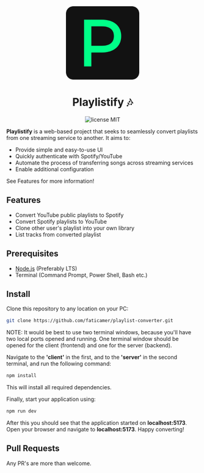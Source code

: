 <div align="center">
    <img src="./client/public/android-chrome-192x192.png">
    <h1>Playlistify 🎶</h1>
    <img src="https://img.shields.io/badge/license-Apache 2.0-red" alt="license MIT">
</div>

<b>Playlistify</b> is a web-based project that seeks to seamlessly convert playlists from one streaming service to another. It aims to:

- Provide simple and easy-to-use UI
- Quickly authenticate with Spotify/YouTube
- Automate the process of transferring songs across streaming services
- Enable additional configuration

See Features for more information!

Features
--------

- Convert YouTube public playlists to Spotify
- Convert Spotify playlists to YouTube
- Clone other user's playlist into your own library
- List tracks from converted playlist

Prerequisites
-------------

- [Node.js](https://nodejs.org/en) (Preferably LTS)
- Terminal (Command Prompt, Power Shell, Bash etc.)

Install
-------

Clone this repository to any location on your PC:
```bash
git clone https://github.com/faticamer/playlist-converter.git
```
NOTE: It would be best to use two terminal windows, because you'll have two local ports opened and running. 
One terminal window should be opened for the client (frontend) and one for the server (backend). 

Navigate to the <b>'client'</b> in the first, and to the <b>'server'</b> in the second terminal, and run the following command:
```bash
npm install
```
This will install all required dependencies. 

Finally, start your application using: 
```bash
npm run dev
```
After this you should see that the application started on <b>localhost:5173</b>. Open your browser and navigate to 
<b>localhost:5173</b>. Happy converting!

Pull Requests
-------------
Any PR's are more than welcome. 